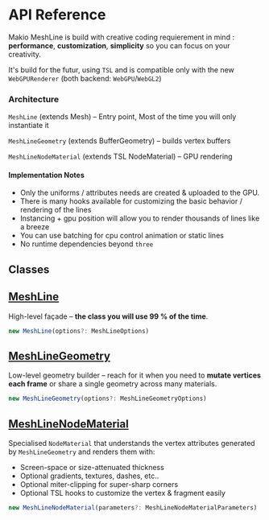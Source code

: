 # API Reference

Makio MeshLine is build with creative coding requierement in mind : **performance**, **customization**, **simplicity** so you can focus on your creativity. 

It's build for the futur, using `TSL` and is compatible only with the new `WebGPURenderer` (both backend: `WebGPU`/`WebGL2`)

### Architecture

`MeshLine` (extends Mesh) – Entry point, Most of the time you will only instantiate it 

`MeshLineGeometry` (extends BufferGeometry) – builds vertex buffers 

`MeshLineNodeMaterial` (extends TSL NodeMaterial) – GPU rendering 



#### Implementation Notes

* Only the uniforms / attributes needs are created & uploaded to the GPU.
* There is many hooks available for customizing the basic behavior / rendering of the lines
* Instancing + gpu position will allow you to render thousands of lines like a breeze
* You can use batching for cpu control animation or static lines
* No runtime dependencies beyond `three`

## Classes
## [MeshLine](/meshline)

High-level façade – **the class you will use 99 % of the time**.

```ts
new MeshLine(options?: MeshLineOptions)
```

## [MeshLineGeometry](/meshline-geometry)

Low-level geometry builder – reach for it when you need to **mutate vertices each frame** or share a single geometry across many materials.

```ts
new MeshLineGeometry(options?: MeshLineGeometryOptions)
```

## [MeshLineNodeMaterial](/meshline-material)

Specialised `NodeMaterial` that understands the vertex attributes generated by `MeshLineGeometry` and renders them with:

* Screen-space or size-attenuated thickness
* Optional gradients, textures, dashes, etc..
* Optional miter-clipping for super-sharp corners
* Optional TSL hooks to customize the vertex & fragment easily

```ts
new MeshLineNodeMaterial(parameters?: MeshLineNodeMaterialParameters)
```
